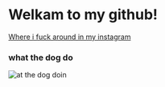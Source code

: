 # Welkam to my github!


[Where i fuck around in my instagram](https://instagram.com/markswitchr)

### what the dog do 
![at the dog doin](https://media.tenor.com/images/d4f5d55982cc8908c16d931ffe33b9c5/tenor.gif)
